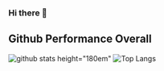 ### Hi there 👋
## Github Performance Overall

![github stats height="180em"](https://github-readme-stats.vercel.app/api?username=daniellumbantobing&show_icons=true&theme=tokyonight)
![Top Langs](https://github-readme-stats.vercel.app/api/top-langs/?username=daniellumbantobing&layout=compact&theme=tokyonight)
<!--
**daniellumbantobing/daniellumbantobing** is a ✨ _special_ ✨ repository because its `README.md` (this file) appears on your GitHub profile.

Here are some ideas to get you started:

- 🔭 I’m currently working on ...
- 🌱 I’m currently learning ...
- 👯 I’m looking to collaborate on ...
- 🤔 I’m looking for help with ...
- 💬 Ask me about ...
- 📫 How to reach me: ...
- 😄 Pronouns: ...
- ⚡ Fun fact: ...
-->

